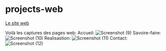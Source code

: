 # projects-web

[Le site web]( https://baddou-rachid.github.io/projects-web/)

Voilà les captures des pages web:
Accueil:
![Screenshot (9)](https://user-images.githubusercontent.com/77514940/201470045-68dbb881-ff3f-42e4-997f-e9be29429e9a.png)
Savoire-faire:
![Screenshot (10)](https://user-images.githubusercontent.com/77514940/201470075-4a3d0ff4-0568-44b2-8f6e-0d0493fcffd8.png)
Realisastion:
![Screenshot (11)](https://user-images.githubusercontent.com/77514940/201470100-1c8a02a8-c3c6-48d8-a11a-0c249ce0a7cf.png)
Contact:
![Screenshot (12)](https://user-images.githubusercontent.com/77514940/201470108-587387b4-ec1e-4999-b0b6-932f2d35cd40.png)

